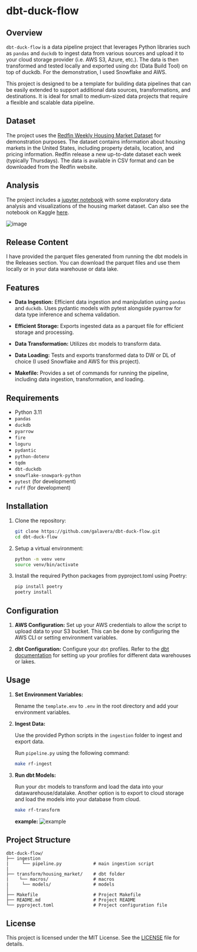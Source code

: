 
# dbt-duck-flow

## Overview

`dbt-duck-flow` is a data pipeline project that leverages Python libraries such as `pandas` and `duckdb` to ingest data from various sources and upload it to your cloud storage provider (i.e. AWS S3, Azure, etc.). The data is then transformed and tested locally and exported using `dbt` (Data Build Tool) on top of duckdb. For the demonstration, I used Snowflake and AWS.

This project is designed to be a template for building data pipelines that can be easily extended to support additional data sources, transformations, and destinations. It is ideal for small to medium-sized data projects that require a flexible and scalable data pipeline.

## Dataset

The project uses the [Redfin Weekly Housing Market Dataset](https://www.redfin.com/news/data-center/) for demonstration purposes. The dataset contains information about housing markets in the United States, including property details, location, and pricing information. Redfin release a new up-to-date dataset each week (typically Thursdays). The data is available in CSV format and can be downloaded from the Redfin website.

## Analysis

The project includes a [jupyter notebook](https://github.com/galavera/dbt-duck-flow/blob/main/3_analysis/notebook/eda.ipynb) with some exploratory data analysis and visualizations of the housing market dataset. Can also see the notebook on Kaggle [here](https://www.kaggle.com/code/mikegalindo/housing-market-data-eda).

![image](https://imgur.com/wvXcJaH.png)

## Release Content
I have provided the parquet files generated from running the dbt models in the Releases section. You can download the parquet files and use them locally or in your data warehouse or data lake.

## Features

- **Data Ingestion:** Efficient data ingestion and manipulation using `pandas` and `duckdb`. Uses pydantic models with pytest alongside pyarrow for data type inference and schema validation.
- **Efficient Storage:** Exports ingested data as a parquet file for efficient storage and processing.
- **Data Transformation:** Utilizes `dbt` models to transform data.
- **Data Loading:** Tests and exports transformed data to DW or DL of choice (I used Snowflake and AWS for this project).

- **Makefile:** Provides a set of commands for running the pipeline, including data ingestion, transformation, and loading.

## Requirements

- Python 3.11
- `pandas`
- `duckdb`
- `pyarrow`
- `fire`
- `loguru`
- `pydantic`
- `python-dotenv`
- `tqdm`
- `dbt-duckdb`
- `snowflake-snowpark-python`
- `pytest` (for development)
- `ruff` (for development)

## Installation

1. Clone the repository:

    ```sh
    git clone https://github.com/galavera/dbt-duck-flow.git
    cd dbt-duck-flow
    ```

2. Setup a virtual environment:

    ```sh
    python -m venv venv
    source venv/bin/activate
    ```

2. Install the required Python packages from pyproject.toml using Poetry:

    ```sh
    pip install poetry
    poetry install
    ```

## Configuration

1. **AWS Configuration:** Set up your AWS credentials to allow the script to upload data to your S3 bucket. This can be done by configuring the AWS CLI or setting environment variables.

2. **dbt Configuration:** Configure your `dbt` profiles. Refer to the [dbt documentation](https://docs.getdbt.com/docs/configure-your-profile) for setting up your profiles for different data warehouses or lakes.

## Usage

1. **Set Environment Variables:**

    Rename the `template.env` to `.env` in the root directory and add your environment variables.


2. **Ingest Data:**

    Use the provided Python scripts in the `ingestion` folder to ingest and export data.  

    Run `pipeline.py` using the following command:

    ```sh
    make rf-ingest
    ```

3. **Run dbt Models:**

    Run your `dbt` models to transform and load the data into your datawarehouse/datalake. Another option is to export to cloud storage and load the models into your database from cloud. 

    ```sh
    make rf-transform
    ```
    **example:**
    ![example](https://imgur.com/NeBCwdO.png)
    

## Project Structure

```
dbt-duck-flow/
├── ingestion
|     └── pipeline.py            # main ingestion script
|
├── transform/housing_market/    # dbt folder
|    └── macros/                 # macros
|     └── models/                # models
│                   
├── Makefile                     # Project Makefile                      
├── README.md                    # Project README
└── pyproject.toml               # Project configuration file

```

## License

This project is licensed under the MIT License. See the [LICENSE](LICENSE) file for details.
